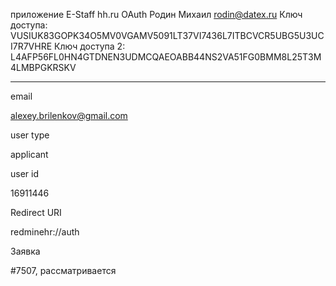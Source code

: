 приложение E-Staff
hh.ru
OAuth
Родин Михаил rodin@datex.ru
Ключ доступа: VUSIUK83GOPK34O5MV0VGAMV5091LT37VI7436L7ITBCVCR5UBG5U3UCI7R7VHRE
Ключ доступа 2: L4AFP56FL0HN4GTDNEN3UDMCQAEOABB44NS2VA51FG0BMM8L25T3M4LMBPGKRSKV

___
email

alexey.brilenkov@gmail.com

user type

applicant

user id

16911446

Redirect URI

redminehr://auth

Заявка

#7507, рассматривается